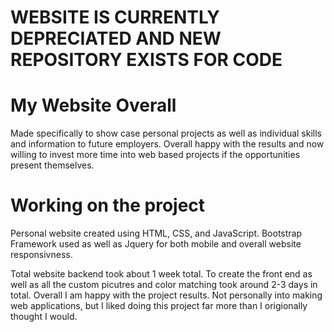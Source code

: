 # WEBSITE IS CURRENTLY DEPRECIATED AND NEW REPOSITORY EXISTS FOR CODE

# My Website Overall
Made specifically to show case personal projects as well as individual skills and information to future employers. Overall happy with the results and now willing to invest more time into web based projects if the opportunities present themselves.

# Working on the project
Personal website created using HTML, CSS, and JavaScript.
Bootstrap Framework used as well as Jquery for both mobile and overall website responsivness.

Total website backend took about 1 week total. To create the front end as well as all the custom picutres and color matching took around 2-3 days in total. Overall I am happy with the project results. Not personally into making web applications, but I liked doing this project far more than I origionally thought I would.

